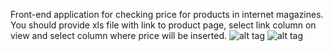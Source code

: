 Front-end application for checking price for products in internet magazines. You should provide xls file with link to product page, select link column on view and select column where price will be inserted.
![alt tag](https://i.ibb.co/NpWYWR3/1.png)
![alt tag](https://i.ibb.co/vHVNCyF/2.png)
